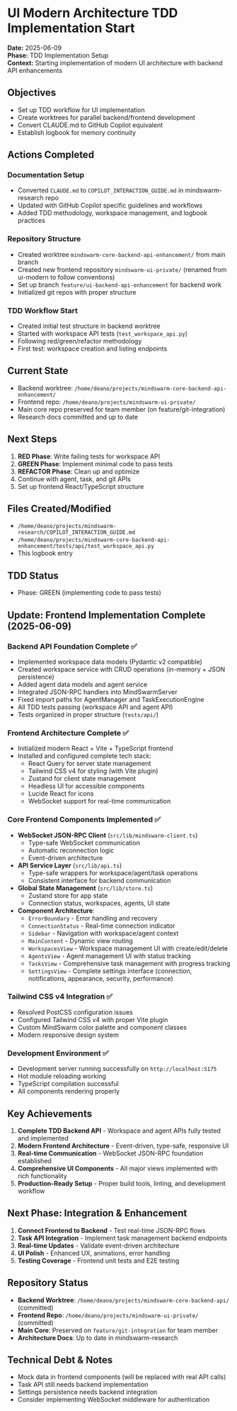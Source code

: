 # UI Modern Architecture TDD Implementation Start
**Date:** 2025-06-09  
**Phase:** TDD Implementation Setup  
**Context:** Starting implementation of modern UI architecture with backend API enhancements

## Objectives
- Set up TDD workflow for UI implementation
- Create worktrees for parallel backend/frontend development
- Convert CLAUDE.md to GitHub Copilot equivalent
- Establish logbook for memory continuity

## Actions Completed

### Documentation Setup
- Converted `CLAUDE.md` to `COPILOT_INTERACTION_GUIDE.md` in mindswarm-research repo
- Updated with GitHub Copilot specific guidelines and workflows
- Added TDD methodology, workspace management, and logbook practices

### Repository Structure
- Created worktree `mindswarm-core-backend-api-enhancement/` from main branch
- Created new frontend repository `mindswarm-ui-private/` (renamed from ui-modern to follow conventions)
- Set up branch `feature/ui-backend-api-enhancement` for backend work
- Initialized git repos with proper structure

### TDD Workflow Start
- Created initial test structure in backend worktree
- Started with workspace API tests (`test_workspace_api.py`)
- Following red/green/refactor methodology
- First test: workspace creation and listing endpoints

## Current State
- Backend worktree: `/home/deano/projects/mindswarm-core-backend-api-enhancement/`
- Frontend repo: `/home/deano/projects/mindswarm-ui-private/`
- Main core repo preserved for team member (on feature/git-integration)
- Research docs committed and up to date

## Next Steps
1. **RED Phase**: Write failing tests for workspace API
2. **GREEN Phase**: Implement minimal code to pass tests
3. **REFACTOR Phase**: Clean up and optimize
4. Continue with agent, task, and git APIs
5. Set up frontend React/TypeScript structure

## Files Created/Modified
- `/home/deano/projects/mindswarm-research/COPILOT_INTERACTION_GUIDE.md`
- `/home/deano/projects/mindswarm-core-backend-api-enhancement/tests/api/test_workspace_api.py`
- This logbook entry

## TDD Status
- Phase: GREEN (implementing code to pass tests)

## Update: Frontend Implementation Complete (2025-06-09)

### Backend API Foundation Complete ✅
- Implemented workspace data models (Pydantic v2 compatible)
- Created workspace service with CRUD operations (in-memory + JSON persistence)
- Added agent data models and agent service
- Integrated JSON-RPC handlers into MindSwarmServer
- Fixed import paths for AgentManager and TaskExecutionEngine
- All TDD tests passing (workspace API and agent API)
- Tests organized in proper structure (`tests/api/`)

### Frontend Architecture Complete ✅
- Initialized modern React + Vite + TypeScript frontend
- Installed and configured complete tech stack:
  - React Query for server state management
  - Tailwind CSS v4 for styling (with Vite plugin)
  - Zustand for client state management
  - Headless UI for accessible components
  - Lucide React for icons
  - WebSocket support for real-time communication

### Core Frontend Components Implemented ✅
- **WebSocket JSON-RPC Client** (`src/lib/mindswarm-client.ts`)
  - Type-safe WebSocket communication
  - Automatic reconnection logic
  - Event-driven architecture
- **API Service Layer** (`src/lib/api.ts`)
  - Type-safe wrappers for workspace/agent/task operations
  - Consistent interface for backend communication
- **Global State Management** (`src/lib/store.ts`)
  - Zustand store for app state
  - Connection status, workspaces, agents, UI state
- **Component Architecture**:
  - `ErrorBoundary` - Error handling and recovery
  - `ConnectionStatus` - Real-time connection indicator
  - `Sidebar` - Navigation with workspace/agent context
  - `MainContent` - Dynamic view routing
  - `WorkspacesView` - Workspace management UI with create/edit/delete
  - `AgentsView` - Agent management UI with status tracking
  - `TasksView` - Comprehensive task management with progress tracking
  - `SettingsView` - Complete settings interface (connection, notifications, appearance, security, performance)

### Tailwind CSS v4 Integration ✅
- Resolved PostCSS configuration issues
- Configured Tailwind CSS v4 with proper Vite plugin
- Custom MindSwarm color palette and component classes
- Modern responsive design system

### Development Environment ✅
- Development server running successfully on `http://localhost:5175`
- Hot module reloading working
- TypeScript compilation successful
- All components rendering properly

## Key Achievements
1. **Complete TDD Backend API** - Workspace and agent APIs fully tested and implemented
2. **Modern Frontend Architecture** - Event-driven, type-safe, responsive UI
3. **Real-time Communication** - WebSocket JSON-RPC foundation established
4. **Comprehensive UI Components** - All major views implemented with rich functionality
5. **Production-Ready Setup** - Proper build tools, linting, and development workflow

## Next Phase: Integration & Enhancement
1. **Connect Frontend to Backend** - Test real-time JSON-RPC flows
2. **Task API Integration** - Implement task management backend endpoints
3. **Real-time Updates** - Validate event-driven architecture
4. **UI Polish** - Enhanced UX, animations, error handling
5. **Testing Coverage** - Frontend unit tests and E2E testing

## Repository Status
- **Backend Worktree**: `/home/deano/projects/mindswarm-core-backend-api/` (committed)
- **Frontend Repo**: `/home/deano/projects/mindswarm-ui-private/` (committed)
- **Main Core**: Preserved on `feature/git-integration` for team member
- **Architecture Docs**: Up to date in mindswarm-research

## Technical Debt & Notes
- Mock data in frontend components (will be replaced with real API calls)
- Task API still needs backend implementation
- Settings persistence needs backend integration
- Consider implementing WebSocket middleware for authentication
